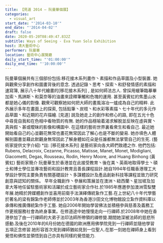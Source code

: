 ```yaml
---
title: 【見道 2014 – 阮曼華個展】
categories:
  - visual_art
start_date: "'2014-03-10'"
end_date: "'2014-04-02'"
draft: false
date: 2020-05-20T08:49:47.832Z
subtitle: Ways of Seeing - Eva Yuan Solo Exhibition
host: 清大藝術中心
performer: 阮曼華
location: 藝術中心展覽廳
daily_start_time: "'01:00:00'"
daily_end_time: "'10:00:00'"
---
```


阮曼華個展共有三個部份包括:移花接木系列畫作丶素描和作品草圖及小型裝置. 她與觀衆分享創作和圖畫背後的意念. 透過記錄丶思考丶探索丶和舒發情感的素描和速寫簿, 展示八十年代繪畫的[移花接木系列] , 是如何師法古人. 曾採用蠟筆臨摹畢加索丶馬諦斯丶和莫奈等的油畫來詮釋筆觸和色塊的運用. 甚至黃賓虹的焦墨山水都是她心儀的對像. 觀衆可觀察她如何把大師的畫風溶冶一爐成為自己的精粹. 此外展示多年在畫面上的探索, 包括鉛筆丶炭枝丶和水彩等素描丶七十年代的多元作品草圖丶和近期的花卉描繪. [見道] 說及她走上的創作和修心的路, 即在五光十色中尋覓自我和在色相中看物質的有無. 她的作品穩喻着渴求解脫並反映在虛與實丶真與假丶甚或曖昧的影像和構圖中. 在這樣的藝術世界裏看衆生和看自己. 最近她開始看自己的心並觀花無常也畫花無常因此了解心也是不斷的變易. 她亦填色人體解剖圖書並藉此默觀身無常因此了解身體如花朵是任誰都無法掌管自己的生死. (藝術家提供文字介紹) *註: [移花接木系列] 是藝術家向各大師們致禮之作. 他們包括: Rubens, Delacroix, Cezanne, Picasso, Matisse, Manet, Monet, Modigliani, Giacometti, Degas, Rousseau, Rodin, Henry Moore, and Huang Binhong (黃賓虹) 藝術家簡介 阮曼華生於香港並在此接受教育丶後在美丶英兩地取得學士丶碩士和博士學位並專攻藝術和設計教育且善長課程設計.她自1994年任職香港理工大學設計學院主要負責有關基礎設計丶多謀體設計及產品創新科技等課程並致力研究創意與認知的關係。 早年全職創作丶參展和策展並在澳洲丶紐西蘭丶星加坡及加拿大等地任留駐藝術家和活躍於成立藝術家合作社.於1985年應邀參加澳洲雪梨雙年展.她精於誇媒體創作並喜用前衛手法演繹傳統紥作工藝.在上世紀八十年代學藝於著名的梁有錦紮作老師傅並於2003年為香港沙田文化博物館設立紮作資料庫以承傳和推廣傳統紮作手工藝. 她自2006年開始學習佛法並積極參與慈善及義務工作更視服務社會為終身事業。在修道途中她慢慢走向一行禪師.於2008年中她在香港參加了由一行禪師的大弟子法印法師所帶領的禪修營.期間她深被法師的慈悲所感動.及後在2010年的6月份她在德國的歐洲應用佛學院見到一行禪師並隨他學習五項正念修習.她形容首次見到禪師猶如見到一位聖人.在那一刻她在禪師身上看到覺悟和佛性並領悟到自己亦具有同樣的覺悟能力. 
